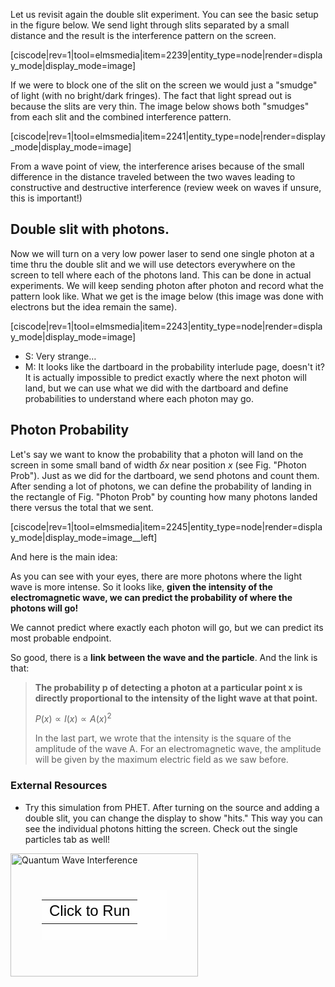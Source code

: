Let us revisit again the double slit experiment. You can see the basic setup in the figure below. We send light through slits separated by a small distance and the result is the interference pattern on the screen. 

[ciscode|rev=1|tool=elmsmedia|item=2239|entity_type=node|render=display_mode|display_mode=image]

If we were to block one of the slit on the screen we would just a "smudge" of light (with no bright/dark fringes). The fact that light spread out is because the slits are very thin. The image below shows both "smudges" from each slit and the combined interference pattern.

[ciscode|rev=1|tool=elmsmedia|item=2241|entity_type=node|render=display_mode|display_mode=image]

From a wave point of view, the interference arises because of the small difference in the distance traveled between the two waves leading to constructive and destructive interference (review week on waves if unsure, this is important!)

## Double slit with photons. 

Now we will turn on a very low power laser to send one single photon at a time thru the double slit and we will use detectors everywhere on the screen to tell where each of the photons land. This can be done in actual experiments. We will keep sending photon after photon and record what the pattern look like. What we get is the image below (this image was done with electrons but the idea remain the same). 

[ciscode|rev=1|tool=elmsmedia|item=2243|entity_type=node|render=display_mode|display_mode=image]

- S: Very strange…
- M: It looks like the dartboard in the probability interlude page, doesn't it? It is actually impossible to predict exactly where the next photon will land, but we can use what we did with the dartboard and define probabilities to understand where each photon may go.

## Photon Probability

Let's say we want to know the probability that a photon will land on the screen in some small band of width $\delta x$ near position _x_ (see Fig. "Photon Prob"). Just as we did for the dartboard, we send photons and count them. After sending a lot of photons, we can define the probability of landing in the rectangle of Fig. "Photon Prob" by counting how many photons landed there versus the total that we sent.

[ciscode|rev=1|tool=elmsmedia|item=2245|entity_type=node|render=display_mode|display_mode=image__left]

And here is the main idea:

As you can see with your eyes, there are more photons where the light wave is more intense. So it looks like, **given the intensity of the electromagnetic wave, we can predict the probability of where the photons will go!**

 We cannot predict where exactly each photon will go, but we can predict its most probable endpoint.

So good, there is a **link between the wave and the particle**. And the link is that:

> **The probability p of detecting a photon at a particular point x is directly proportional to the intensity of the light wave at that point.**
> 
> $P(x) \propto I(x) \propto A(x)^2$
> 
> In the last part, we wrote that the intensity is the square of the amplitude of the wave A. For an electromagnetic wave, the amplitude will be given by the maximum electric field as we saw before.

### External Resources

- Try this simulation from PHET. After turning on the source and adding a double slit, you can change the display to show "hits." This way you can see the individual photons hitting the screen. Check out the single particles tab as well!

<div style="position: relative; width: 300px; height: 197px;"><a href="https://phet.colorado.edu/sims/quantum-wave-interference/quantum-wave-interference_en.jnlp" style="text-decoration: none;"><img src="https://phet.colorado.edu/sims/quantum-wave-interference/quantum-wave-interference-600.png" alt="Quantum Wave Interference" style="border: none;" width="300" height="197"/><div style="position: absolute; width: 200px; height: 80px; left: 50px; top: 58px; background-color: #FFF; opacity: 0.6; filter: alpha(opacity = 60);"></div><table style="position: absolute; width: 200px; height: 80px; left: 50px; top: 58px;"><tr><td style="text-align: center; color: #000; font-size: 24px; font-family: Arial,sans-serif;">Click to Run</td></tr></table></a></div>
